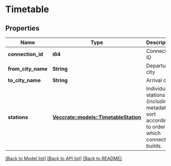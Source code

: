 # Timetable

## Properties

Name | Type | Description | Notes
------------ | ------------- | ------------- | -------------
**connection_id** | **i64** | Connection ID | 
**from_city_name** | **String** | Departure city | 
**to_city_name** | **String** | Arrival city | 
**stations** | [**Vec<crate::models::TimetableStation>**](TimetableStation.md) | Individual stations (including metadata) sort according to order which connection builds. | 

[[Back to Model list]](../README.md#documentation-for-models) [[Back to API list]](../README.md#documentation-for-api-endpoints) [[Back to README]](../README.md)


